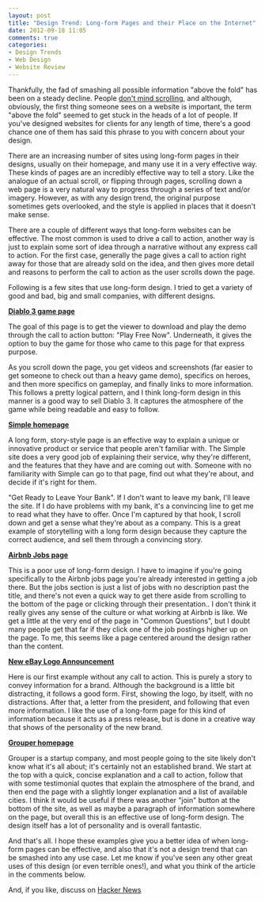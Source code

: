 ```yaml
---
layout: post
title: "Design Trend: Long-form Pages and their Place on the Internet"
date: 2012-09-18 11:05
comments: true
categories: 
- Design Trends
- Web Design
- Website Review
---
```

Thankfully, the fad of smashing all possible information "above the fold" has been on a steady decline. People [don't mind scrolling](http://uxmyths.com/post/654047943/myth-people-dont-scroll), and although, obviously, the first thing someone sees on a website is important, the term "above the fold" seemed to get stuck in the heads of a lot of people. If you've designed websites for clients for any length of time, there's a good chance one of them has said this phrase to you with concern about your design.

There are an increasing number of sites using long-form pages in their designs, usually on their homepage, and many use it in a very effective way. These kinds of pages are an incredibly effective way to tell a story. Like the analogue of an actual scroll, or flipping through pages, scrolling down a web page is a very natural way to progress through a series of text and/or imagery. However, as with any design trend, the original purpose sometimes gets overlooked, and the style is applied in places that it doesn't make sense.

There are a couple of different ways that long-form websites can be effective. The most common is used to drive a call to action, another way is just to explain some sort of idea through a narrative without any express call to action. For the first case, generally the page gives a call to action right away for those that are already sold on the idea, and then gives more detail and reasons to perform the call to action as the user scrolls down the page.

Following is a few sites that use long-form design. I tried to get a variety of good and bad, big and small companies, with different designs.

**[Diablo 3 game page](http://us.blizzard.com/en-us/games/d3/)**

The goal of this page is to get the viewer to download and play the demo through the call to action button: "Play Free Now". Underneath, it gives the option to buy the game for those who came to this page for that express purpose.

As you scroll down the page, you get videos and screenshots (far easier to get someone to check out than a heavy game demo), specifics on heroes, and then more specifics on gameplay, and finally links to more information. This follows a pretty logical pattern, and I think long-form design in this manner is a good way to sell Diablo 3. It captures the atmosphere of the game while being readable and easy to follow.

**[Simple homepage](https://www.simple.com/)**

A long form, story-style page is an effective way to explain a unique or innovative product or service that people aren't familiar with. The Simple site does a very good job of explaining their service, why they're different, and the features that they have and are coming out with. Someone with no familiarity with Simple can go to that page, find out what they're about, and decide if it's right for them.

"Get Ready to Leave Your Bank". If I don't want to leave my bank, I'll leave the site. If I do have problems with my bank, it's a convincing line to get me to read what they have to offer. Once I'm captured by that hook, I scroll down and get a sense what they're about as a company. This is a great example of storytelling with a long form design because they capture the correct audience, and sell them through a convincing story.

**[Airbnb Jobs page](https://www.airbnb.com/jobs)**

This is a poor use of long-form design. I have to imagine if you're going specifically to the Airbnb jobs page you're already interested in getting a job there. But the jobs section is just a list of jobs with no description past the title, and there's not even a quick way to get there aside from scrolling to the bottom of the page or clicking through their presentation.. I don't think it really gives any sense of the culture or what working at Airbnb is like. We get a little at the very end of the page in "Common Questions", but I doubt many people get that far if they click one of the job postings higher up on the page. To me, this seems like a page centered around the design rather than the content.

**[New eBay Logo Announcement](http://pages.ebay.com/announcements/new/index.html)**

Here is our first example without any call to action. This is purely a story to convey information for a brand. Although the background is a little bit distracting, it follows a good form. First, showing the logo, by itself, with no distractions. After that, a letter from the president, and following that even more information. I like the use of a long-form page for this kind of information because it acts as a press release, but is done in a creative way that shows of the personality of the new brand.

**[Grouper homepage](https://www.joingrouper.com/)**

Grouper is a startup company, and most people going to the site likely don't know what it's all about; it's certainly not an established brand. We start at the top with a quick, concise explanation and a call to action, follow that with some testimonial quotes that explain the atmosphere of the brand, and then end the page with a slightly longer explanation and a list of available cities. I think it would be useful if there was another "join" button at the bottom of the site, as well as maybe a paragraph of information somewhere on the page, but overall this is an effective use of long-form design. The design itself has a lot of personality and is overall fantastic.

And that's all. I hope these examples give you a better idea of when long-form pages can be effective, and also that it's not a design trend that can be smashed into any use case. Let me know if you've seen any other great uses of this design (or even terrible ones!), and what you think of the article in the comments below.

And, if you like, discuss on [Hacker News](http://news.ycombinator.com/item?id=4539600)